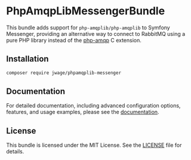 # PhpAmqpLibMessengerBundle

This bundle adds support for `php-amqplib/php-amqplib` to Symfony Messenger, providing an alternative way to connect to RabbitMQ using a pure PHP library instead of the [php-amqp](https://github.com/php-amqp/php-amqp) C extension.

## Installation

```bash
composer require jwage/phpamqplib-messenger
```

## Documentation

For detailed documentation, including advanced configuration options, features, and usage examples, please see the [documentation](docs/index.md).

## License

This bundle is licensed under the MIT License. See the [LICENSE](LICENSE) file for details.
